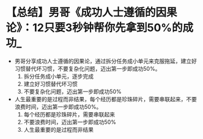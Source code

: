# 【总结】男哥《成功人士遵循的因果论》：12只要3秒钟帮你先拿到50%的成功_

-   男哥分享成功人士遵循的因果论，通过拆分任务成小单元来克服拖延，建立好习惯替代坏习惯，不要复杂化问题，迈出第一步即成功50%。
    1.  拆分任务成小单元，逐步完成
    2.  建立好习惯替代坏习惯
    3.  不要复杂化问题，迈出第一步即成功50%
-   人生最重要的是过程而非结果，每个经历都是珍珠碎片，需要串联起来，不要浪费时间，迈出第一步即成功50%。
    1.  每个经历都是珍珠碎片，需要串联起来
    2.  不要浪费时间，迈出第一步即成功50%
    3.  人生最重要的是过程而非结果